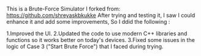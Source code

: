 This is a Brute-Force Simulator I forked from: https://github.com/shreyaskbkukke
After trying and testing it, I saw I could enhance it and add some improvements, So I ddid the following :

1.Improved the UI. 
2.Updated the code to use modern C++ libraries and functions so it works better on today's devices.
3.Fixed some issues in the logic of Case 3 ("Start Brute Force") that I faced during trying. 

